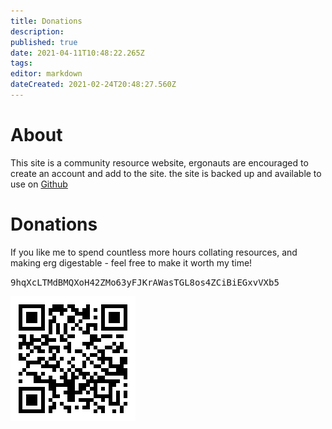 ```yaml
---
title: Donations
description: 
published: true
date: 2021-04-11T10:48:22.265Z
tags: 
editor: markdown
dateCreated: 2021-02-24T20:48:27.560Z
---
```



# About

This site is a community resource website, ergonauts are encouraged to create an account and add to the site. the site is backed up and available to use on [Github](https://github.com/glasgowm148/ergonaut-handbook)


# Donations
If you like me to spend countless more hours collating resources, and making erg digestable - feel free to make it worth my time!

<kbd>9hqXcLTMdBMQXoH42ZMo63yFJKrAWasTGL8os4ZCiBiEGxvVXb5</kbd>

![canvas.png](/canvas.png)


